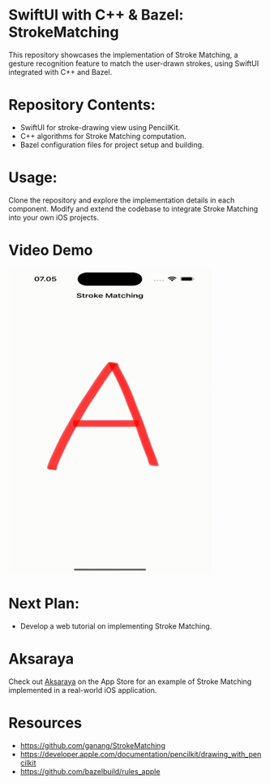 # SwiftUI with C++ & Bazel: StrokeMatching

This repository showcases the implementation of Stroke Matching, a gesture recognition feature to match the user-drawn strokes, using SwiftUI integrated with C++ and Bazel.

# Repository Contents:

- SwiftUI for stroke-drawing view using PencilKit.
- C++ algorithms for Stroke Matching computation.
- Bazel configuration files for project setup and building.

# Usage:
Clone the repository and explore the implementation details in each component. Modify and extend the codebase to integrate Stroke Matching into your own iOS projects.

# Video Demo
<img src="demo.gif" width="400" height="600" />

# Next Plan:
- Develop a web tutorial on implementing Stroke Matching.

# Aksaraya
Check out [Aksaraya](https://apps.apple.com/id/app/aksaraya-aksara-jawa/id1536319329) on the App Store for an example of Stroke Matching implemented in a real-world iOS application.

# Resources
- https://github.com/ganang/StrokeMatching
- https://developer.apple.com/documentation/pencilkit/drawing_with_pencilkit
- https://github.com/bazelbuild/rules_apple
